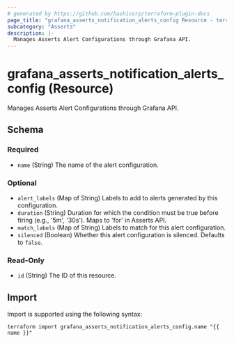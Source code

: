 ```yaml
---
# generated by https://github.com/hashicorp/terraform-plugin-docs
page_title: "grafana_asserts_notification_alerts_config Resource - terraform-provider-grafana"
subcategory: "Asserts"
description: |-
  Manages Asserts Alert Configurations through Grafana API.
---
```


# grafana_asserts_notification_alerts_config (Resource)

Manages Asserts Alert Configurations through Grafana API.



<!-- schema generated by tfplugindocs -->
## Schema

### Required

- `name` (String) The name of the alert configuration.

### Optional

- `alert_labels` (Map of String) Labels to add to alerts generated by this configuration.
- `duration` (String) Duration for which the condition must be true before firing (e.g., '5m', '30s'). Maps to 'for' in Asserts API.
- `match_labels` (Map of String) Labels to match for this alert configuration.
- `silenced` (Boolean) Whether this alert configuration is silenced. Defaults to `false`.

### Read-Only

- `id` (String) The ID of this resource.

## Import

Import is supported using the following syntax:

```shell
terraform import grafana_asserts_notification_alerts_config.name "{{ name }}"
```
